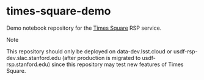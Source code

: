 # times-square-demo

Demo notebook repository for the [Times Square](https://github.com/lsst-sqre/times-square) RSP service.

> [!NOTE]
> This repository should only be deployed on data-dev.lsst.cloud or usdf-rsp-dev.slac.stanford.edu (after production is migrated to usdf-rsp.stanford.edu) since this repository may test new features of Times Square.
